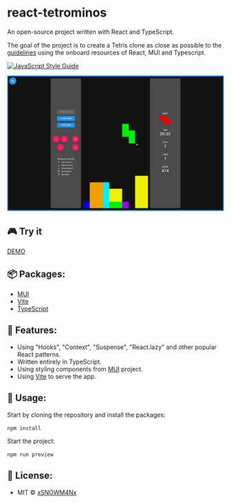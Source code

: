 # react-tetrominos
An open-source project written with React and TypeScript.

The goal of the project is to create a Tetris clone as close as possible to the [guidelines](https://tetris.wiki/Tetris_Guideline) using the onboard resources of React, MUI and Typescript.

[![JavaScript Style Guide](https://img.shields.io/badge/code_style-standard-brightgreen.svg)](https://standardjs.com)

![](docs/react-tetrominos_prview.gif)

## 🎮 Try it
[DEMO](https://xsnowm4nx.github.io/react-tetrominos/)

## 📦 Packages:
- [MUI](https://www.npmjs.com/package/@mui/material)
- [Vite](https://www.npmjs.com/package/vite)
- [TypeScript](https://www.npmjs.com/package/typescript)

## 🔮 Features:
- Using "Hooks", "Context", "Suspense", "React.lazy" and other popular React patterns.
- Written entirely in TypeScript.
- Using styling components from [MUI](https://mui.com/) project.
- Using [Vite](https://vitejs.dev/) to serve the app.

## 🔌 Usage:
Start by cloning the repository and install the packages:
```
npm install
```
Start the project:
```
npm run preview
```

## 📑 License:
- MIT © [xSNOWM4Nx](https://github.com/xSNOWM4Nx)
